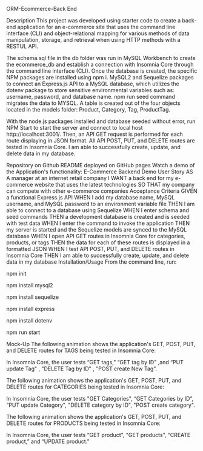 ORM-Ecommerce-Back End

Description
This project was developed using starter code to create a back-end application for an e-commerce site that uses the command line interface (CLI) and object-relational mapping for various methods of data manipulation, storage, and retrieval when using HTTP methods with a RESTUL API.

The schema.sql file in the db folder was run in MySQL Workbench to create the ecommerce_db and establish a connection with Insomnia Core through the command line interface (CLI). Once the database is created, the specific NPM packages are installed using npm i. MySQL2 and Sequelize packages to connect an Express.js API to a MySQL database, which utilizes the dotenv package to store sensitive environmental variables such as: username, password, and database name. npm run seed command migrates the data to MYSQL. A table is created out of the four objects located in the models folder: Product, Category, Tag, ProductTag.

With the node.js packages installed and database seeded without error, run NPM Start to start the server and connect to local host http://localhost:3001/. Then, an API GET request is performed for each route displaying in JSON format. All API POST, PUT, and DELETE routes are tested in Insomnia Core. I am able to successfully create, update, and delete data in my database.

Repository on Github
README deployed on GitHub pages
Watch a demo of the Application's functionality: E-Commerce Backend Demo
User Story
AS A manager at an internet retail company
I WANT a back end for my e-commerce website that uses the latest technologies
SO THAT my company can compete with other e-commerce companies
Acceptance Criteria
GIVEN a functional Express.js API
WHEN I add my database name, MySQL username, and MySQL password to an environment variable file
THEN I am able to connect to a database using Sequelize
WHEN I enter schema and seed commands
THEN a development database is created and is seeded with test data
WHEN I enter the command to invoke the application
THEN my server is started and the Sequelize models are synced to the MySQL database
WHEN I open API GET routes in Insomnia Core for categories, products, or tags
THEN the data for each of these routes is displayed in a formatted JSON
WHEN I test API POST, PUT, and DELETE routes in Insomnia Core
THEN I am able to successfully create, update, and delete data in my database
Installation/Usage
From the command line, run:

npm init

npm install mysql2

npm install sequelize

npm install express

npm install dotenv

npm run start

Mock-Up
The following animation shows the application's GET, POST, PUT, and DELETE routes for TAGS being tested in Insomnia Core:

In Insomnia Core, the user tests “GET tags,” “GET tag by ID" ,and “PUT update Tag" , "DELETE Tag by ID" , "POST create New Tag”.

The following animation shows the application's GET, POST, PUT, and DELETE routes for CATEGORIES being tested in Insomnia Core:

In Insomnia Core, the user tests "GET Categories", “GET Categories by ID”, “PUT update Category", "DELETE category by ID", "POST create category".

The following animation shows the application's GET, POST, PUT, and DELETE routes for PRODUCTS being tested in Insomnia Core:

In Insomnia Core, the user tests “GET product", "GET products", “CREATE product,” and “UPDATE product.”



